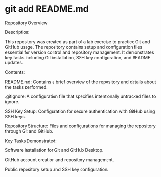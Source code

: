 # git add README.md
Repository Overview

Description:

This repository was created as part of a lab exercise to practice Git and GitHub usage. The repository contains setup and configuration files essential for version control and repository management. It demonstrates key tasks including Git installation, SSH key configuration, and README updates.

Contents:

README.md:
Contains a brief overview of the repository and details about the tasks performed.

.gitignore:
A configuration file that specifies intentionally untracked files to ignore.

SSH Key Setup:
Configuration for secure authentication with GitHub using SSH keys.

Repository Structure:
Files and configurations for managing the repository through Git and GitHub.

Key Tasks Demonstrated:

Software installation for Git and GitHub Desktop.

GitHub account creation and repository management.

Public repository setup and SSH key configuration.
